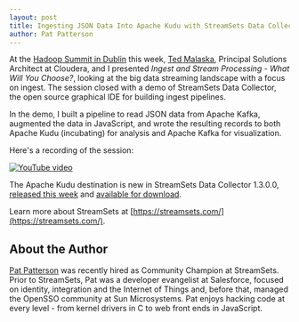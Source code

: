 ```yaml
---
layout: post
title: Ingesting JSON Data Into Apache Kudu with StreamSets Data Collector
author: Pat Patterson
---
```

At the [Hadoop Summit in Dublin](http://2016.hadoopsummit.org/dublin/) 
this week, [Ted Malaska](https://twitter.com/TedMalaska), Principal 
Solutions Architect at Cloudera, and I presented *Ingest and Stream 
Processing - What Will You Choose?*, looking at the big data streaming 
landscape with a focus on ingest. The session closed with a demo of 
StreamSets Data Collector, the open source graphical IDE for building 
ingest pipelines.

In the demo, I built a pipeline to read JSON data from Apache Kafka, 
augmented the data in JavaScript, and wrote the resulting records to 
both Apache Kudu (incubating) for analysis and Apache Kafka for 
visualization.

<!--more-->

Here's a recording of the session:

[![YouTube video](https://img.youtube.com/vi/LTONR-L40Xg/0.jpg)](https://www.youtube.com/watch?v=LTONR-L40Xg)

The Apache Kudu destination is new in StreamSets Data Collector 1.3.0.0, 
[released this week](https://streamsets.com/blog/announcing-data-collector-ver-1-3-0-0/) 
and [available for download](https://streamsets.com/opensource/).

Learn more about StreamSets at 
[https://streamsets.com/](https://streamsets.com/).

About the Author
----------------

[Pat Patterson](https://about.me/patpatterson) was recently hired as 
Community Champion at StreamSets. Prior to StreamSets, Pat was a 
developer evangelist at Salesforce, focused on identity, integration and 
the Internet of Things and, before that, managed the OpenSSO community 
at Sun Microsystems. Pat enjoys hacking code at every level - from 
kernel drivers in C to web front ends in JavaScript.